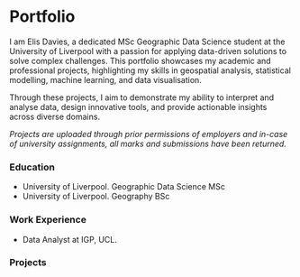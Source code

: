 # Portfolio
I am Elis Davies, a dedicated MSc Geographic Data Science student at the University of Liverpool with a passion for applying data-driven solutions to solve complex challenges. This portfolio showcases my academic and professional projects, highlighting my skills in geospatial analysis, statistical modelling, machine learning, and data visualisation.

Through these projects, I aim to demonstrate my ability to interpret and analyse data, design innovative tools, and provide actionable insights across diverse domains.

*Projects are uploaded through prior permissions of employers and in-case of university assignments, all marks and submissions have been returned.*

### Education
- University of Liverpool. Geographic Data Science MSc
- University of Liverpool. Geography BSc

### Work Experience
- Data Analyst at IGP, UCL.

### Projects
